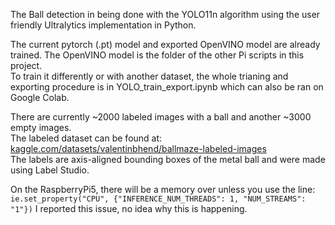 The Ball detection in being done with the YOLO11n algorithm using the user friendly Ultralytics implementation in Python. 

The current pytorch (.pt) model and exported OpenVINO model are already trained. The OpenVINO model is the folder of the other Pi scripts in this project. <br>
To train it differently or with another dataset, the whole trianing and exporting procedure is in YOLO_train_export.ipynb which can also be ran on Google Colab. 

There are currently ~2000 labeled images with a ball and another ~3000 empty images. <br>
The labeled dataset can be found at: [kaggle.com/datasets/valentinbhend/ballmaze-labeled-images](https://www.kaggle.com/datasets/valentinbhend/ballmaze-labeled-images) <br>
The labels are axis-aligned bounding boxes of the metal ball and were made using Label Studio.

On the RaspberryPi5, there will be a memory over unless you use the line:
```ie.set_property("CPU", {"INFERENCE_NUM_THREADS": 1, "NUM_STREAMS": "1"})```
I reported this issue, no idea why this is happening. 